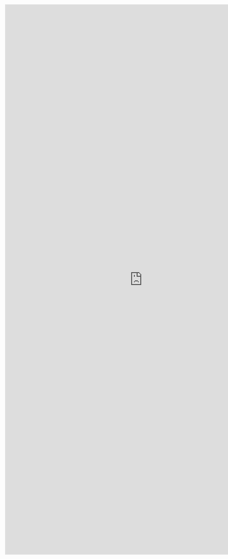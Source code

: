 
<p align="left"><iframe src="https://weseemahmed.shinyapps.io/cluster-map/" style="border:none;width:900px;height:1800px;padding:0;margin:0;"></iframe></p>
